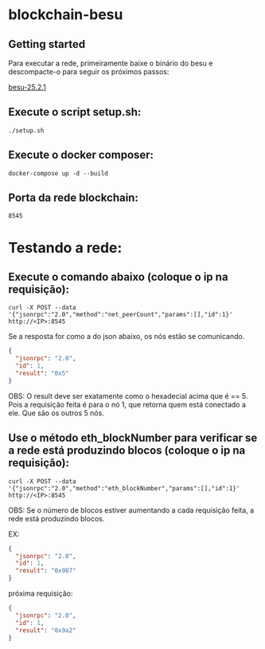 # blockchain-besu



## Getting started

Para executar a rede, primeiramente baixe o binário do besu e descompacte-o para seguir os próximos passos:

[besu-25.2.1](https://github.com/hyperledger/besu/releases/download/25.2.1/besu-25.2.1.tar.gz)

## Execute o script setup.sh:

```
./setup.sh
```

## Execute o docker composer:

```
docker-compose up -d --build
```


## Porta da rede blockchain:
`8545`

# Testando a rede:


## Execute o comando abaixo (coloque o ip na requisição):
```
curl -X POST --data '{"jsonrpc":"2.0","method":"net_peerCount","params":[],"id":1}' http://<IP>:8545
```

Se a resposta for como a do json abaixo, os nós estão se comunicando.

```json
{
  "jsonrpc": "2.0",
  "id": 1,
  "result": "0x5"
}
```
 OBS: O result deve ser exatamente como o hexadecial acima que é == 5. Pois a requisição feita é para o nó 1, que retorna quem está conectado a ele. Que são os outros 5 nós.


## Use o método eth_blockNumber para verificar se a rede está produzindo blocos (coloque o ip na requisição):

```
curl -X POST --data '{"jsonrpc":"2.0","method":"eth_blockNumber","params":[],"id":1}' http://<IP>:8545
```

OBS: Se o número de blocos estiver aumentando a cada requisição feita, a rede está produzindo blocos.

EX:

```json
{
  "jsonrpc": "2.0",
  "id": 1,
  "result": "0x987"
}
```
próxima requisição:
```json
{
  "jsonrpc": "2.0",
  "id": 1,
  "result": "0x9a2"
}
```

